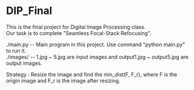 # DIP_Final
This is the final project for Digital Image Processing class.  
Our task is to complete "Seamless Focal-Stack Refocusing".  

./main.py -- Main program in this project. Use command "python main.py" to run it.  
./images/ -- 1.jpg ~ 5.jpg are input images and output1.jpg ~ output5.jpg are output images.  

Strategy : Resize the image and find the min_dist(F, F_r), where F is the origin image and F_r is the image after resizing.   
